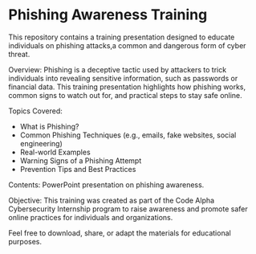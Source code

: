 # Phishing Awareness Training

This repository contains a training presentation designed to educate individuals on phishing attacks,a common and dangerous form of cyber threat.

Overview:
Phishing is a deceptive tactic used by attackers to trick individuals into revealing sensitive information, such as passwords or financial data. This training presentation highlights how phishing works, common signs to watch out for, and practical steps to stay safe online.

Topics Covered:
- What is Phishing?
- Common Phishing Techniques (e.g., emails, fake websites, social engineering)
- Real-world Examples
- Warning Signs of a Phishing Attempt
- Prevention Tips and Best Practices

Contents:
PowerPoint presentation on phishing awareness.

Objective:
This training was created as part of the Code Alpha Cybersecurity Internship program to raise awareness and promote safer online practices for individuals and organizations.

Feel free to download, share, or adapt the materials for educational purposes.
